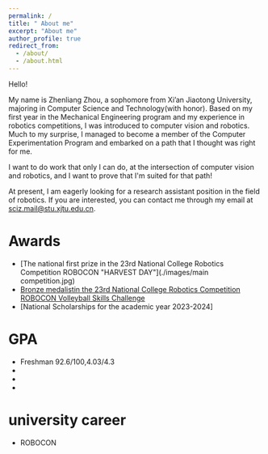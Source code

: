 ```yaml
---
permalink: /
title: " About me"
excerpt: "About me"
author_profile: true
redirect_from: 
  - /about/
  - /about.html
---
```

Hello!

My name is Zhenliang Zhou, a sophomore from Xi’an Jiaotong University, majoring in Computer Science and Technology(with honor). Based on my first year in the Mechanical Engineering program and my experience in robotics competitions, I was introduced to computer vision and robotics. Much to my surprise, I managed to become a member of the Computer Experimentation Program and embarked on a path that I thought was right for me.

I want to do work that only I can do, at the intersection of computer vision and robotics, and I want to prove that I'm suited for that path!

At present, I am eagerly looking for a research assistant position in the field of robotics. If you are interested, you can contact me through my email at sciz.mail@stu.xjtu.edu.cn.

Awards
======
* [The national first prize in the 23rd National College Robotics Competition ROBOCON "HARVEST DAY"](./images/main competition.jpg)
* [Bronze medalistin the 23rd National College Robotics Competition ROBOCON Volleyball Skills Challenge](./images/vollyball.jpg)
* [National Scholarships for the academic year 2023-2024]

GPA
======
* Freshman 92.6/100,4.03/4.3
* 
* 
* 

university career
======
* ROBOCON


